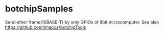 # botchipSamples
Send ether frame(10BASE-T) by only GPIOs of 8bit microcomputer.
See also
https://github.com/imaoca/botchipTools
